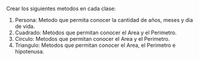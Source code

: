 Crear los siguientes metodos en cada clase:

1. Persona: Metodo que permita conocer la cantidad de años, meses y dia de vida.
2. Cuadrado: Metodos que permitan conocer el Area y el Perimetro.
3. Circulo: Metodos que permitan conocer el Area y el Perimetro.
4. Triangulo: Metodos que permitan conocer el Area, el Perimetro e hipotenusa.
